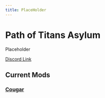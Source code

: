 ```yaml
---
title: PlaceHolder
---
```


# Path of Titans Asylum

Placeholder

[Discord Link](#)

## Current Mods

### [Cougar](./Path-of-Titans-AsylumCougar)
